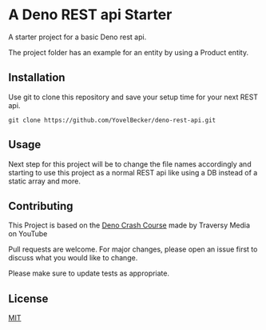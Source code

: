 # A Deno REST api Starter

A starter project for a basic Deno rest api.

The project folder has an example for an entity by using a Product entity.

## Installation

Use git to clone this repository and save your setup time for your next REST api.

```git
git clone https://github.com/YovelBecker/deno-rest-api.git
```

## Usage

Next step for this project will be to change the file names accordingly and starting to use this project as a normal REST api like using a DB instead of a static array and more.


## Contributing
This Project is based on the [Deno Crash Course](https://youtu.be/NHHhiqwcfRM) made by Traversy Media on YouTube

Pull requests are welcome. For major changes, please open an issue first to discuss what you would like to change.

Please make sure to update tests as appropriate.

## License
[MIT](https://choosealicense.com/licenses/mit/)